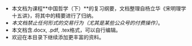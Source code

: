 - 本文档为课程**中国哲学（下）**的复习纲要，文档整理自杨立华《宋明理学十五讲》，将其中的精要进行了归纳。
- *本文档禁止任何形式的交易行为（尤其是某些公众号的付费操作）*。
- 本文档含.docx, .pdf, .tex格式，可以自行编辑。
- 欢迎在本目录下继续添加更丰富的资料。
